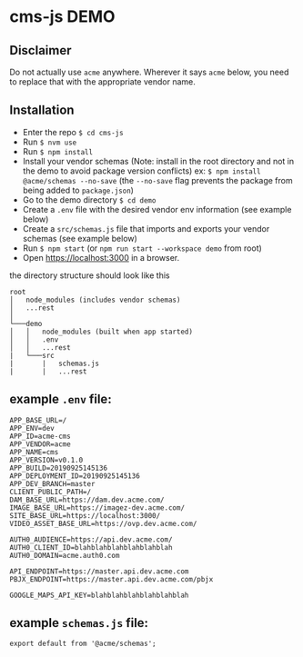 cms-js DEMO
=======================

## Disclaimer
Do not actually use `acme` anywhere. Wherever it says `acme` below, you need to replace that with the appropriate vendor name.

## Installation
+ Enter the repo `$ cd cms-js`
+ Run `$ nvm use`
+ Run `$ npm install`
+ Install your vendor schemas (Note: install in the root directory and not in the demo to avoid package version conflicts) ex: `$ npm install @acme/schemas --no-save` (the `--no-save` flag prevents the package from being added to `package.json`)
+ Go to the demo directory `$ cd demo`
+ Create a `.env` file with the desired vendor env information (see example below)
+ Create a `src/schemas.js` file that imports and exports your vendor schemas (see example below)
+ Run `$ npm start` (or `npm run start --workspace demo` from root)
+ Open <https://localhost:3000> in a browser.

the directory structure should look like this

```
root
│   node_modules (includes vendor schemas)
│   ...rest
│
└───demo
│   │   node_modules (built when app started)
│   │   .env
│   │   ...rest
|   └───src
|       |   schemas.js
|       |   ...rest
```


## example `.env` file:

```
APP_BASE_URL=/
APP_ENV=dev
APP_ID=acme-cms
APP_VENDOR=acme
APP_NAME=cms
APP_VERSION=v0.1.0
APP_BUILD=20190925145136
APP_DEPLOYMENT_ID=20190925145136
APP_DEV_BRANCH=master
CLIENT_PUBLIC_PATH=/
DAM_BASE_URL=https://dam.dev.acme.com/
IMAGE_BASE_URL=https://imagez-dev.acme.com/
SITE_BASE_URL=https://localhost:3000/
VIDEO_ASSET_BASE_URL=https://ovp.dev.acme.com/

AUTH0_AUDIENCE=https://api.dev.acme.com/
AUTH0_CLIENT_ID=blahblahblahblahblahblah
AUTH0_DOMAIN=acme.auth0.com

API_ENDPOINT=https://master.api.dev.acme.com
PBJX_ENDPOINT=https://master.api.dev.acme.com/pbjx

GOOGLE_MAPS_API_KEY=blahblahblahblahblahblah
```


## example `schemas.js` file:

```
export default from '@acme/schemas';
```
